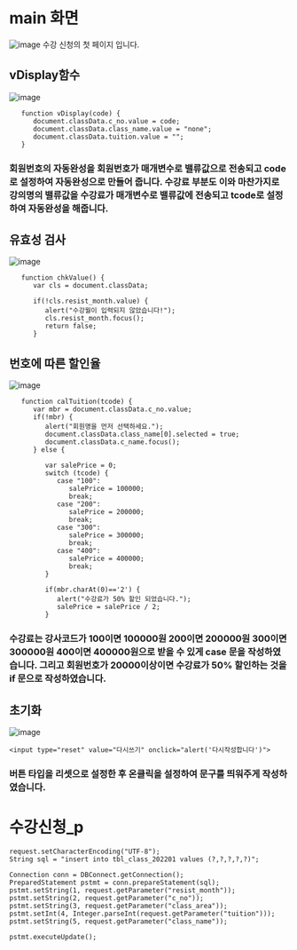 # main 화면

![image](https://user-images.githubusercontent.com/104752580/207498188-258d2ad8-507a-4858-913f-e7b3780f3d74.png)
수강 신청의 첫 페이지 입니다.

## vDisplay함수
![image](https://user-images.githubusercontent.com/104752580/207498249-fe821f91-006e-44ac-89ad-f33bb1015679.png)
```
   function vDisplay(code) {
      document.classData.c_no.value = code;
      document.classData.class_name.value = "none";
      document.classData.tuition.value = "";
   }
```
### 회원번호의 자동완성을 회원번호가 매개변수로 밸류값으로 전송되고 code로 설정하여 자동완성으로 만들어 줍니다. 수강료 부분도 이와 마찬가지로 강의명의 밸류값을 수강료가 매개변수로 밸류값에 전송되고 tcode로 설정하여 자동완성을 해줍니다.

## 유효성 검사

![image](https://user-images.githubusercontent.com/104752580/207498499-46fab4d0-2bc9-4627-bdef-dcdc4fe77922.png)

```
   function chkValue() {
      var cls = document.classData;
      
      if(!cls.resist_month.value) {
         alert("수강월이 입력되지 않았습니다!");
         cls.resist_month.focus();
         return false;
      }
```

## 번호에 따른 할인율

![image](https://user-images.githubusercontent.com/104752580/207498712-4fa0735c-13b8-4422-8234-7b1107258fdf.png)

```
   function calTuition(tcode) {
      var mbr = document.classData.c_no.value;
      if(!mbr) {
         alert("회원명을 먼저 선택하세요.");
         document.classData.class_name[0].selected = true;
         document.classData.c_name.focus();
      } else {
         
         var salePrice = 0;
         switch (tcode) {
            case "100":
               salePrice = 100000;
               break;
            case "200":
               salePrice = 200000;
               break;
            case "300":
               salePrice = 300000;
               break;
            case "400":
               salePrice = 400000;
               break;
         }
         
         if(mbr.charAt(0)=='2') {
            alert("수강료가 50% 할인 되었습니다.");
            salePrice = salePrice / 2;
         }
```
###  수강료는 강사코드가 100이면 100000원 200이면 200000원 300이면 300000원 400이면 400000원으로 받을 수 있게 case 문을 작성하였습니다. 그리고 회원번호가 20000이상이면 수강료가 50% 할인하는 것을 if 문으로 작성하였습니다.

## 초기화

![image](https://user-images.githubusercontent.com/104752580/207498885-b3533ae8-f315-491c-a38c-812bdc133408.png)

```
<input type="reset" value="다시쓰기" onclick="alert('다시작성합니다')">
```
### 버튼 타입을 리셋으로 설정한 후 온클릭을 설정하여 문구를 띄워주게 작성하였습니다.

# 수강신청_p

```
request.setCharacterEncoding("UTF-8");
String sql = "insert into tbl_class_202201 values (?,?,?,?,?)";

Connection conn = DBConnect.getConnection();
PreparedStatement pstmt = conn.prepareStatement(sql);
pstmt.setString(1, request.getParameter("resist_month"));
pstmt.setString(2, request.getParameter("c_no"));
pstmt.setString(3, request.getParameter("class_area"));
pstmt.setInt(4, Integer.parseInt(request.getParameter("tuition")));
pstmt.setString(5, request.getParameter("class_name"));

pstmt.executeUpdate();
```

### 
